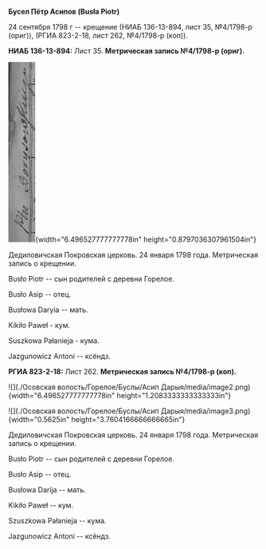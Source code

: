 **Бусел Пётр Асипов (Busła Piotr)**

24 сентября 1798 г -- крещение (НИАБ 136-13-894, лист 35, №4/1798-р
(ориг)), (РГИА 823-2-18, лист 262, №4/1798-р (коп)).

**НИАБ 136-13-894:** Лист 35. **Метрическая запись №4/1798-р (ориг).**

![](./media/b21d0d2488f80e1f284a305a6ab8d22429f94eac.png){width="6.496527777777778in"
height="0.8797036307961504in"}

Дедиловичская Покровская церковь. 24 января 1798 года. Метрическая
запись о крещении.

Busło Piotr -- сын родителей с деревни Горелое.

Busło Asip -- отец.

Busłowa Daryia -- мать.

Kikiło Paweł - кум.

Suszkowa Pałanieja - кума.

Jazgunowicz Antoni -- ксёндз.

**РГИА 823-2-18:** Лист 262. **Метрическая запись №4/1798-р (коп).**

![](./Осовская волость/Горелое/Буслы/Асип Дарыя/media/image2.png){width="6.496527777777778in"
height="1.2083333333333333in"}

![](./Осовская волость/Горелое/Буслы/Асип Дарыя/media/image3.png){width="0.5625in"
height="3.7604166666666665in"}

Дедиловичская Покровская церковь. 24 января 1798 года. Метрическая
запись о крещении.

Busło Piotr -- сын родителей с деревни Горелое.

Busło Asip -- отец.

Busłowa Darija -- мать.

Kikiło Paweł -- кум.

Szuszkowa Pałanieja -- кума.

Jazgunowicz Antoni -- ксёндз.
